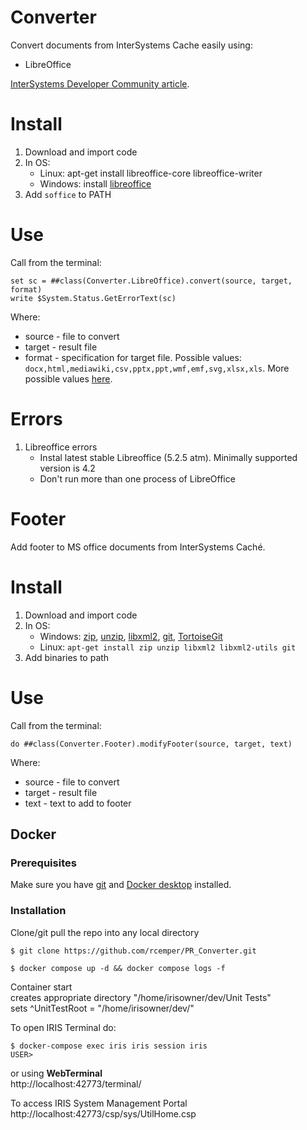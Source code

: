# Converter
Convert documents from InterSystems Cache easily using:

 - LibreOffice
 
[InterSystems Developer Community article](https://community.intersystems.com/post/converting-documents-using-cach%C3%A9-and-libreoffice).

# Install

1. Download and import code
2. In OS:
   - Linux: apt-get install libreoffice-core libreoffice-writer
   - Windows: install [libreoffice](https://www.libreoffice.org/download/libreoffice-fresh/)
3. Add `soffice` to PATH

# Use

Call from the terminal: 

```
set sc = ##class(Converter.LibreOffice).convert(source, target, format)
write $System.Status.GetErrorText(sc)
```

Where:
- source - file to convert
- target - result file
- format - specification for target file. Possible values: `docx,html,mediawiki,csv,pptx,ppt,wmf,emf,svg,xlsx,xls`. More possible values [here](wiki.openoffice.org/wiki/Framework/Article/Filter/FilterList_OOo_3_0).

# Errors

1. Libreoffice errors
   - Instal latest stable Libreoffice (5.2.5 atm). Minimally supported version is 4.2
   - Don't run more than one process of LibreOffice

# Footer
Add footer to MS office documents from InterSystems Caché.

# Install

1. Download and import code
2. In OS:
   - Windows: [zip](http://gnuwin32.sourceforge.net/packages/zip.htm),  [unzip](http://gnuwin32.sourceforge.net/packages/unzip.htm), [libxml2](http://xmlsoft.org/downloads.html), [git](https://git-scm.com/download/win), [TortoiseGit](https://tortoisegit.org/download/)
   - Linux: ```apt-get install zip unzip libxml2 libxml2-utils git```
3. Add binaries to path

# Use

Call from the terminal: 

```cos
do ##class(Converter.Footer).modifyFooter(source, target, text)
```

Where:
- source - file to convert
- target - result file
- text - text to add to footer    
## Docker
### Prerequisites
Make sure you have [git](https://git-scm.com/book/en/v2/Getting-Started-Installing-Git) and [Docker desktop](https://www.docker.com/products/docker-desktop) installed.
### Installation
Clone/git pull the repo into any local directory
```
$ git clone https://github.com/rcemper/PR_Converter.git
```
```
$ docker compose up -d && docker compose logs -f
```
Container start  
creates appropriate directory "/home/irisowner/dev/Unit Tests"   
sets ^UnitTestRoot = "/home/irisowner/dev/"    

To open IRIS Terminal do:
```
$ docker-compose exec iris iris session iris
USER>
```
or using **WebTerminal**     
http://localhost:42773/terminal/      

To access IRIS System Management Portal   
http://localhost:42773/csp/sys/UtilHome.csp    
